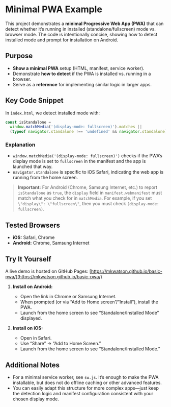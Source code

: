 # Minimal PWA Example

This project demonstrates a **minimal Progressive Web App (PWA)** that can detect whether it’s running in installed (standalone/fullscreen) mode vs. browser mode. The code is intentionally concise, showing how to detect installed mode and prompt for installation on Android.

## Purpose

- **Show a minimal PWA** setup (HTML, manifest, service worker).
- Demonstrate **how to detect** if the PWA is installed vs. running in a browser.
- Serve as a **reference** for implementing similar logic in larger apps.

## Key Code Snippet

In `index.html`, we detect installed mode with:

```js
const isStandalone =
  window.matchMedia('(display-mode: fullscreen)').matches ||
  (typeof navigator.standalone !== 'undefined' && navigator.standalone);
```

### Explanation

- `window.matchMedia('(display-mode: fullscreen)')` checks if the PWA’s display mode is set to `fullscreen` in the manifest and the app is launched that way.
- `navigator.standalone` is specific to iOS Safari, indicating the web app is running from the home screen.

> **Important:** For Android (Chrome, Samsung Internet, etc.) to report `isStandalone` as `true`, the `display` field in `manifest.webmanifest` must match what you check for in `matchMedia`. For example, if you set `\"display\": \"fullscreen\"`, then you must check `(display-mode: fullscreen)`.

## Tested Browsers

- **iOS:** Safari, Chrome
- **Android:** Chrome, Samsung Internet

## Try It Yourself

A live demo is hosted on GitHub Pages:
[https://mkwatson.github.io/basic-pwa/](https://mkwatson.github.io/basic-pwa/)

1. **Install on Android:**
   - Open the link in Chrome or Samsung Internet.
   - When prompted (or via “Add to Home screen”/“Install”), install the PWA.
   - Launch from the home screen to see “Standalone/Installed Mode” displayed.

2. **Install on iOS:**
   - Open in Safari.
   - Use “Share” → “Add to Home Screen.”
   - Launch from the home screen to see “Standalone/Installed Mode.”

## Additional Notes

- For a minimal service worker, see `sw.js`. It’s enough to make the PWA installable, but does not do offline caching or other advanced features.
- You can easily adapt this structure for more complex apps—just keep the detection logic and manifest configuration consistent with your chosen display mode.